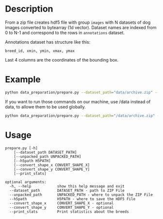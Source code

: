 # Description

From a zip file creates hdf5 file with group `images` with N datasets of dog images converted to bytearray (1d vector).
Dataset names are indexed from 0 to N-1 and correspond to the rows in `annotations` dataset.

Annotations dataset has structure like this:

```
breed_id, xmin, ymin, xmax, ymax
```

Last 4 columns are the coordinates of the bounding box.

# Example

```bash
python data_preparation/prepare.py --dataset_path="data/archive.zip" --unpacked_path="data/archive" --h5path="data/dataset.h5"
```
If you want to run those commands on our machine, use /data instead of data, to allowe them to be used globally.
```bash
python data_preparation/prepare.py --dataset_path="/data/archive.zip" --unpacked_path="/data/archive" --h5path="/data/dataset.h5"
```

# Usage

```
prepare.py [-h]
    [--dataset_path DATASET_PATH]
    [--unpacked_path UNPACKED_PATH]
    [--h5path H5PATH] 
    [--convert_shape_x CONVERT_SHAPE_X] 
    [--convert_shape_y CONVERT_SHAPE_Y] 
    [--print_stats]

optional arguments:
  -h, --help            show this help message and exit
  --dataset_path        DATASET_PATH - path to ZIP File
  --unpacked_path       UNPACKED_PATH - where to unpack the ZIP File
  --h5path              H5PATH - where to save the HDF5 File
  --convert_shape_x     CONVERT_SHAPE_X - optional
  --convert_shape_y     CONVERT_SHAPE_Y - optional
  --print_stats         Print statistics about the breeds

```
